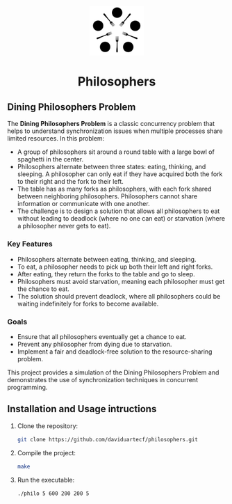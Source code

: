 <p align="center">
<img src="https://github.com/daviduartecf/philosophers/blob/main/dining-philosopher.jpg" style="width: 25%;">
</p>
<h1 align="center">Philosophers</h1>

## Dining Philosophers Problem

The **Dining Philosophers Problem** is a classic concurrency problem that helps to understand synchronization issues when multiple processes share limited resources. In this problem:

- A group of philosophers sit around a round table with a large bowl of spaghetti in the center.
- Philosophers alternate between three states: eating, thinking, and sleeping. A philosopher can only eat if they have acquired both the fork to their right and the fork to their left.
- The table has as many forks as philosophers, with each fork shared between neighboring philosophers. Philosophers cannot share information or communicate with one another.
- The challenge is to design a solution that allows all philosophers to eat without leading to deadlock (where no one can eat) or starvation (where a philosopher never gets to eat).

### Key Features
- Philosophers alternate between eating, thinking, and sleeping.
- To eat, a philosopher needs to pick up both their left and right forks.
- After eating, they return the forks to the table and go to sleep.
- Philosophers must avoid starvation, meaning each philosopher must get the chance to eat.
- The solution should prevent deadlock, where all philosophers could be waiting indefinitely for forks to become available.

### Goals
- Ensure that all philosophers eventually get a chance to eat.
- Prevent any philosopher from dying due to starvation.
- Implement a fair and deadlock-free solution to the resource-sharing problem.

This project provides a simulation of the Dining Philosophers Problem and demonstrates the use of synchronization techniques in concurrent programming.

## Installation and Usage intructions
1. Clone the repository:
    ```sh
    git clone https://github.com/daviduartecf/philosophers.git
    ```
2. Compile the project:
    ```sh
    make
    ```
3. Run the executable:
    ```sh
    ./philo 5 600 200 200 5
    ```
